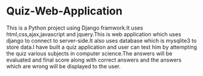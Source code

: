 # Quiz-Web-Application
This is a Python project using Django framwork.It uses html,css,ajax,javascript and jquery.This is web application which uses django to connect to server-side.It also uses database which is mysqlite3 to store data.I have built a quiz application and user can test him by attempting the quiz various subjects in computer science.The answers will be evaluated and final score along with correct answers and the answers which are wrong will be displayed to the user.
